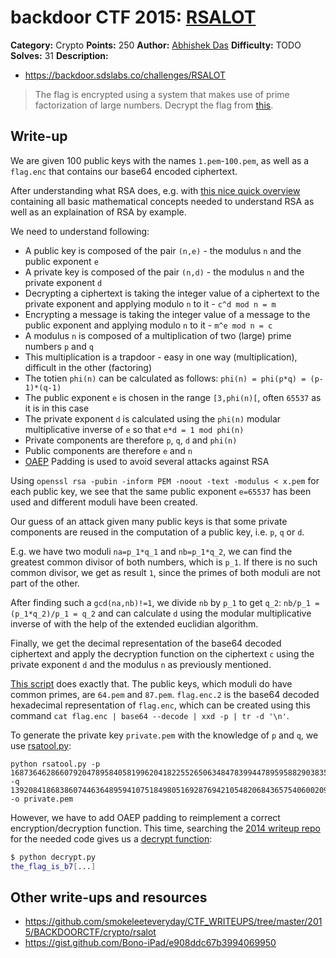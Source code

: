 # backdoor CTF 2015: [RSALOT](https://backdoor.sdslabs.co/challenges/RSALOT)

**Category:** Crypto
**Points:** 250
**Author:** [Abhishek Das](https://backdoor.sdslabs.co/users/abhshkdz)
**Difficulty:** TODO
**Solves:** 31
**Description:** 

* <https://backdoor.sdslabs.co/challenges/RSALOT>

> The flag is encrypted using a system that makes use of prime factorization of large numbers. Decrypt the flag from [this](http://hack.bckdr.in/RSALOT/RSALOT.tar.gz).

## Write-up

We are given 100 public keys with the names `1.pem`-`100.pem`, as well as a `flag.enc` that contains our base64 encoded ciphertext.

After understanding what RSA does, e.g. with [this nice quick overview](http://doctrina.org/How-RSA-Works-With-Examples.html) containing all basic mathematical concepts needed to understand RSA as well as an explaination of RSA by example.

We need to understand following:

* A public key is composed of the pair `(n,e)` - the modulus `n` and the public exponent `e`
* A private key is composed of the pair `(n,d)` -  the modulus `n` and the private exponent `d`
* Decrypting a ciphertext is taking the integer value of a ciphertext to the private exponent and applying modulo `n` to it - `c^d mod n = m`
* Encrypting a message is taking the integer value of a message to the public exponent and applying modulo `n` to it - `m^e mod n = c`
* A modulus `n` is composed of a multiplication of two (large) prime numbers `p` and `q`
* This multiplication is a trapdoor - easy in one way (multiplication), difficult in the other (factoring)
* The totien `phi(n)` can be calculated as follows: `phi(n) = phi(p*q) = (p-1)*(q-1)`
* The public exponent `e` is chosen in the range `[3,phi(n)[`, often `65537` as it is in this case
* The private exponent `d` is calculated using the `phi(n)` modular multiplicative inverse of `e` so that `e*d = 1 mod phi(n)`
* Private components are therefore `p`, `q`, `d` and `phi(n)`
* Public components are therefore `e` and `n`
* [OAEP](http://en.wikipedia.org/wiki/Optimal_asymmetric_encryption_padding) Padding is used to avoid several attacks against RSA

Using `openssl rsa -pubin -inform PEM -noout -text -modulus < x.pem` for each public key, we see that the same public exponent `e=65537` has been used and different moduli have been created.

Our guess of an attack given many public keys is that some private components are reused in the computation of a public key, i.e. `p`, `q` or `d`.

E.g. we have two moduli `na=p_1*q_1` and `nb=p_1*q_2`, we can find the greatest common divisor of both numbers, which is `p_1`. If there is no such common divisor, we get as result `1`, since the primes of both moduli are not part of the other.

After finding such a `gcd(na,nb)!=1`, we divide `nb` by `p_1` to get `q_2`: `nb/p_1 = (p_1*q_2)/p_1 = q_2` and can calculate `d` using the modular multiplicative inverse of with the help of the extended euclidian algorithm.

Finally, we get the decimal representation of the base64 decoded ciphertext and apply the decryption function on the ciphertext `c` using the private exponent `d` and the modulus `n` as previously mentioned.

[This script](rsasolve.py) does exactly that. The public keys, which moduli do have common primes, are `64.pem` and `87.pem`. `flag.enc.2` is the base64 decoded hexadecimal representation of `flag.enc`, which can be created using this command `cat flag.enc | base64 --decode | xxd -p | tr -d '\n'`.

To generate the private key `private.pem` with the knowledge of `p` and `q`, we use [rsatool.py](https://github.com/ius/rsatool):

```
python rsatool.py -p 168736462866079204789584058199620418225526506348478399447895958829038354002285480486576728303147995561507709511105490546002439968559726489519296139857978907240880718150991015966920369123795034196767754935707681686046233424449917085120027639055362329862072939086970892956139024391556483288415208981014264336691 -q 139208418683860744636489594107518498051692876942105482068436575406002091300025595750940476658875774324613311765708231971440632450100860632595797604226237831396754383891914573698131769762436941837224713009721577421233571830899874638297795728204831707647487557389464078420524002550428515370686466308350190419191 -o private.pem
```

However, we have to add OAEP padding to reimplement a correct encryption/decryption function. This time, searching the [2014 writeup repo](https://github.com/ctfs/write-ups-2014/tree/master/asis-ctf-finals-2014/rsa-in-real-world) for the needed code gives us a [decrypt function](decrypt.py):

```bash
$ python decrypt.py 
the_flag_is_b7[...]
```



## Other write-ups and resources

* <https://github.com/smokeleeteveryday/CTF_WRITEUPS/tree/master/2015/BACKDOORCTF/crypto/rsalot>
* <https://gist.github.com/Bono-iPad/e908ddc67b3994069950>